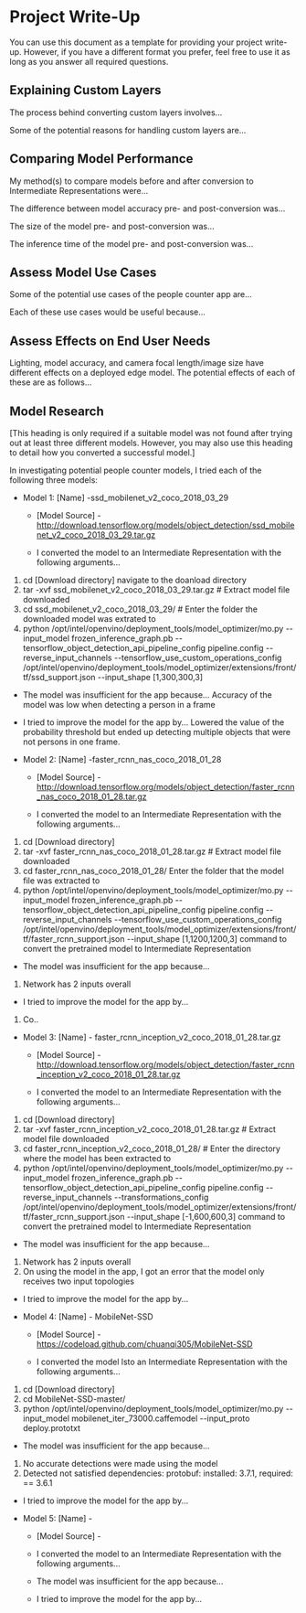 # Project Write-Up

You can use this document as a template for providing your project write-up. However, if you
have a different format you prefer, feel free to use it as long as you answer all required
questions.

## Explaining Custom Layers

The process behind converting custom layers involves...

Some of the potential reasons for handling custom layers are...

## Comparing Model Performance

My method(s) to compare models before and after conversion to Intermediate Representations
were...

The difference between model accuracy pre- and post-conversion was...

The size of the model pre- and post-conversion was...

The inference time of the model pre- and post-conversion was...

## Assess Model Use Cases

Some of the potential use cases of the people counter app are...

Each of these use cases would be useful because...

## Assess Effects on End User Needs

Lighting, model accuracy, and camera focal length/image size have different effects on a
deployed edge model. The potential effects of each of these are as follows...

## Model Research

[This heading is only required if a suitable model was not found after trying out at least three
different models. However, you may also use this heading to detail how you converted 
a successful model.]

In investigating potential people counter models, I tried each of the following three models:

- Model 1: [Name] -ssd_mobilenet_v2_coco_2018_03_29
  - [Model Source] -http://download.tensorflow.org/models/object_detection/ssd_mobilenet_v2_coco_2018_03_29.tar.gz

  - I converted the model to an Intermediate Representation with the following arguments...
1. cd [Download directory] navigate to the doanload directory
2. tar -xvf ssd_mobilenet_v2_coco_2018_03_29.tar.gz # Extract model file downloaded
3. cd ssd_mobilenet_v2_coco_2018_03_29/ # Enter the folder the downloaded model was extrated to
4. python /opt/intel/openvino/deployment_tools/model_optimizer/mo.py --input_model frozen_inference_graph.pb --tensorflow_object_detection_api_pipeline_config pipeline.config --reverse_input_channels --tensorflow_use_custom_operations_config /opt/intel/openvino/deployment_tools/model_optimizer/extensions/front/tf/ssd_support.json --input_shape [1,300,300,3]


  - The model was insufficient for the app because...
Accuracy of the model was low when detecting a person in a frame
  - I tried to improve the model for the app by...
Lowered the value of the probability threshold but ended up detecting multiple objects that were not persons in one frame.
  
- Model 2: [Name] -faster_rcnn_nas_coco_2018_01_28
  - [Model Source] -http://download.tensorflow.org/models/object_detection/faster_rcnn_nas_coco_2018_01_28.tar.gz

  - I converted the model to an Intermediate Representation with the following arguments...
1. cd [Download directory]
2. tar -xvf faster_rcnn_nas_coco_2018_01_28.tar.gz # Extract model file downloaded
3. cd faster_rcnn_nas_coco_2018_01_28/ Enter the folder that the model file was extracted to
4. python /opt/intel/openvino/deployment_tools/model_optimizer/mo.py --input_model frozen_inference_graph.pb --tensorflow_object_detection_api_pipeline_config pipeline.config --reverse_input_channels --tensorflow_use_custom_operations_config /opt/intel/openvino/deployment_tools/model_optimizer/extensions/front/tf/faster_rcnn_support.json --input_shape [1,1200,1200,3]
command to convert the pretrained model to Intermediate Representation

  - The model was insufficient for the app because...
1. Network has 2 inputs overall

  - I tried to improve the model for the app by...
1. Co..

- Model 3: [Name] - faster_rcnn_inception_v2_coco_2018_01_28.tar.gz
  - [Model Source] - http://download.tensorflow.org/models/object_detection/faster_rcnn_inception_v2_coco_2018_01_28.tar.gz

  - I converted the model to an Intermediate Representation with the following arguments...
1. cd [Download directory]
2. tar -xvf faster_rcnn_inception_v2_coco_2018_01_28.tar.gz # Extract model file downloaded
3. cd faster_rcnn_inception_v2_coco_2018_01_28/ # Enter the directory where the model has been extracted to
4.  python /opt/intel/openvino/deployment_tools/model_optimizer/mo.py --input_model frozen_inference_graph.pb --tensorflow_object_detection_api_pipeline_config pipeline.config --reverse_input_channels --transformations_config /opt/intel/openvino/deployment_tools/model_optimizer/extensions/front/tf/faster_rcnn_support.json --input_shape [-1,600,600,3]
command to convert the pretrained model to Intermediate Representation

  - The model was insufficient for the app because...
1. Network has 2 inputs overall
2. On using the model in the app, I got an error that the model only receives two input topologies

  - I tried to improve the model for the app by...

- Model 4: [Name] - MobileNet-SSD
  - [Model Source] - https://codeload.github.com/chuanqi305/MobileNet-SSD

  - I converted the model lsto an Intermediate Representation with the following arguments...
1. cd [Download directory]
2. cd MobileNet-SSD-master/
3. python /opt/intel/openvino/deployment_tools/model_optimizer/mo.py --input_model mobilenet_iter_73000.caffemodel --input_proto deploy.prototxt

  - The model was insufficient for the app because...
1. No accurate detections were made using the model
2. Detected not satisfied dependencies:
	protobuf: installed: 3.7.1, required: == 3.6.1

  - I tried to improve the model for the app by...

- Model 5: [Name] - 
  - [Model Source] - 

  - I converted the model to an Intermediate Representation with the following arguments...
  - The model was insufficient for the app because...
  - I tried to improve the model for the app by...
